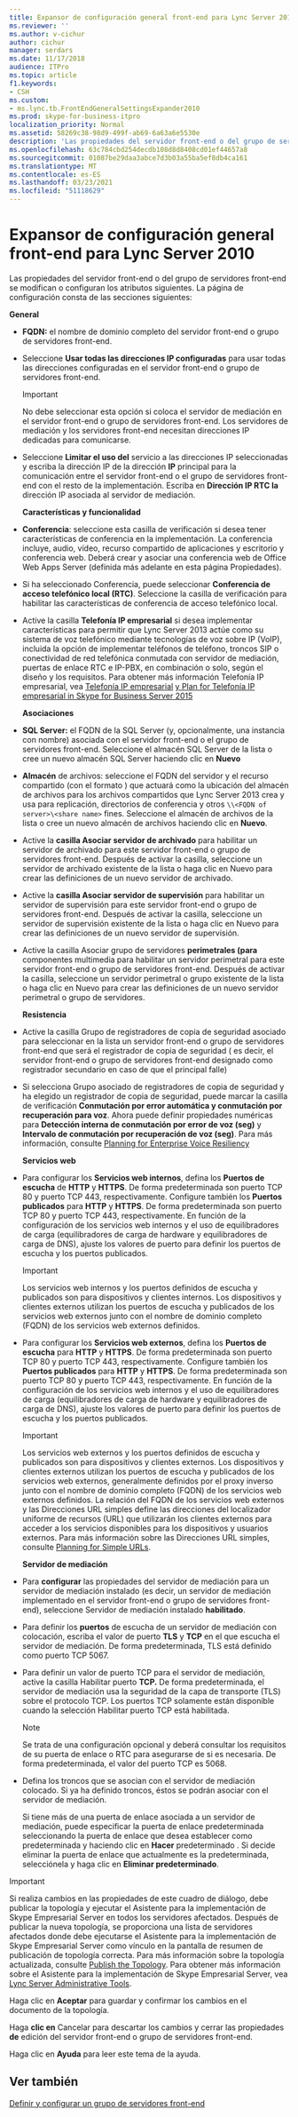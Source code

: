 ```yaml
---
title: Expansor de configuración general front-end para Lync Server 2010
ms.reviewer: ''
ms.author: v-cichur
author: cichur
manager: serdars
ms.date: 11/17/2018
audience: ITPro
ms.topic: article
f1.keywords:
- CSH
ms.custom:
- ms.lync.tb.FrontEndGeneralSettingsExpander2010
ms.prod: skype-for-business-itpro
localization_priority: Normal
ms.assetid: 58269c38-98d9-499f-ab69-6a63a6e5530e
description: 'Las propiedades del servidor front-end o del grupo de servidores front-end se modifican o configuran los atributos siguientes. La página de configuración consta de las secciones siguientes:'
ms.openlocfilehash: 63c784cbd254decdb108d8d8408cd01ef44657a8
ms.sourcegitcommit: 01087be29daa3abce7d3b03a55ba5ef8db4ca161
ms.translationtype: MT
ms.contentlocale: es-ES
ms.lasthandoff: 03/23/2021
ms.locfileid: "51118629"
---
```

# <a name="front-end-general-settings-expander-for-lync-server-2010"></a>Expansor de configuración general front-end para Lync Server 2010

Las propiedades del servidor front-end o del grupo de servidores front-end se modifican o configuran los atributos siguientes. La página de configuración consta de las secciones siguientes:

 **General**

- **FQDN:** el nombre de dominio completo del servidor front-end o grupo de servidores front-end.

- Seleccione **Usar todas las direcciones IP configuradas** para usar todas las direcciones configuradas en el servidor front-end o grupo de servidores front-end.

    > [!IMPORTANT]
    > No debe seleccionar esta opción si coloca el servidor de mediación en el servidor front-end o grupo de servidores front-end. Los servidores de mediación y los servidores front-end necesitan direcciones IP dedicadas para comunicarse.

- Seleccione **Limitar el uso del** servicio a las direcciones IP seleccionadas y escriba la dirección IP de la dirección **IP** principal para la comunicación entre el servidor front-end o el grupo de servidores front-end con el resto de la implementación. Escriba en **Dirección IP RTC la** dirección IP asociada al servidor de mediación.

    **Características y funcionalidad**

- **Conferencia**: seleccione esta casilla de verificación si desea tener características de conferencia en la implementación. La conferencia incluye, audio, vídeo, recurso compartido de aplicaciones y escritorio y conferencia web. Deberá crear y asociar una conferencia web de Office Web Apps Server (definida más adelante en esta página Propiedades).

- Si ha seleccionado Conferencia, puede seleccionar **Conferencia de acceso telefónico local (RTC)**. Seleccione la casilla de verificación para habilitar las características de conferencia de acceso telefónico local.

- Active la casilla **Telefonía IP empresarial** si desea implementar características para permitir que Lync Server 2013 actúe como su sistema de voz telefónico mediante tecnologías de voz sobre IP (VoIP), incluida la opción de implementar teléfonos de teléfono, troncos SIP o conectividad de red telefónica conmutada con servidor de mediación, puertas de enlace RTC e IP-PBX, en combinación o solo, según el diseño y los requisitos. Para obtener más información Telefonía IP empresarial, vea [Telefonía IP empresarial](/previous-versions/office/lync-server-2013/lync-server-2013-enterprise-voice) [y Plan for Telefonía IP empresarial in Skype for Business Server 2015](../../plan-your-deployment/enterprise-voice-solution/enterprise-voice.md)

    **Asociaciones**

- **SQL Server:** el FQDN de la SQL Server (y, opcionalmente, una instancia con nombre) asociada con el servidor front-end o el grupo de servidores front-end. Seleccione el almacén SQL Server de la lista o cree un nuevo almacén SQL Server haciendo clic en **Nuevo**

- **Almacén** de archivos: seleccione el FQDN del servidor y el recurso compartido (con el formato ) que actuará como la ubicación del almacén de archivos para los archivos compartidos que Lync Server 2013 crea y usa para replicación, directorios de conferencia y otros  `\\<FQDN of server>\<share name>` fines. Seleccione el almacén de archivos de la lista o cree un nuevo almacén de archivos haciendo clic en **Nuevo**.

- Active la **casilla Asociar servidor de archivado** para habilitar un servidor de archivado para este servidor front-end o grupo de servidores front-end. Después de activar la casilla, seleccione un servidor de  archivado existente de la lista o haga clic en Nuevo para crear las definiciones de un nuevo servidor de archivado.

- Active la **casilla Asociar servidor de supervisión** para habilitar un servidor de supervisión para este servidor front-end o grupo de servidores front-end. Después de activar la casilla, seleccione un servidor de  supervisión existente de la lista o haga clic en Nuevo para crear las definiciones de un nuevo servidor de supervisión.

- Active la casilla Asociar grupo de servidores **perimetrales (para** componentes multimedia para habilitar un servidor perimetral para este servidor front-end o grupo de servidores front-end. Después de activar la casilla, seleccione un servidor perimetral o  grupo existente de la lista o haga clic en Nuevo para crear las definiciones de un nuevo servidor perimetral o grupo de servidores.

  **Resistencia**

- Active  la casilla Grupo de registradores de copia de seguridad asociado para seleccionar en la lista un servidor front-end o grupo de servidores front-end que será el registrador de copia de seguridad ( es decir, el servidor front-end o grupo de servidores front-end designado como registrador secundario en caso de que el principal falle)

- Si selecciona Grupo asociado de registradores de copia de seguridad y ha elegido un registrador de copia de seguridad, puede marcar la casilla de verificación **Conmutación por error automática y conmutación por recuperación para voz**. Ahora puede definir propiedades numéricas para **Detección interna de conmutación por error de voz (seg)** y **Intervalo de conmutación por recuperación de voz (seg)**. Para más información, consulte [Planning for Enterprise Voice Resiliency](/previous-versions/office/lync-server-2013/lync-server-2013-planning-for-enterprise-voice-resiliency)

  **Servicios web**

- Para configurar los **Servicios web internos**, defina los **Puertos de escucha** de **HTTP** y **HTTPS**. De forma predeterminada son puerto TCP 80 y puerto TCP 443, respectivamente. Configure también los **Puertos publicados** para **HTTP** y **HTTPS**. De forma predeterminada son puerto TCP 80 y puerto TCP 443, respectivamente. En función de la configuración de los servicios web internos y el uso de equilibradores de carga (equilibradores de carga de hardware y equilibradores de carga de DNS), ajuste los valores de puerto para definir los puertos de escucha y los puertos publicados.

    > [!IMPORTANT]
    > Los servicios web internos y los puertos definidos de escucha y publicados son para dispositivos y clientes internos. Los dispositivos y clientes externos utilizan los puertos de escucha y publicados de los servicios web externos junto con el nombre de dominio completo (FQDN) de los servicios web externos definidos.

- Para configurar los **Servicios web externos**, defina los **Puertos de escucha** para **HTTP** y **HTTPS**. De forma predeterminada son puerto TCP 80 y puerto TCP 443, respectivamente. Configure también los **Puertos publicados** para **HTTP** y **HTTPS**. De forma predeterminada son puerto TCP 80 y puerto TCP 443, respectivamente. En función de la configuración de los servicios web internos y el uso de equilibradores de carga (equilibradores de carga de hardware y equilibradores de carga de DNS), ajuste los valores de puerto para definir los puertos de escucha y los puertos publicados.

    > [!IMPORTANT]
    > Los servicios web externos y los puertos definidos de escucha y publicados son para dispositivos y clientes externos. Los dispositivos y clientes externos utilizan los puertos de escucha y publicados de los servicios web externos, generalmente definidos por el proxy inverso junto con el nombre de dominio completo (FQDN) de los servicios web externos definidos. La relación del FQDN de los servicios web externos y las Direcciones URL simples define las direcciones del localizador uniforme de recursos (URL) que utilizarán los clientes externos para acceder a los servicios disponibles para los dispositivos y usuarios externos. Para más información sobre las Direcciones URL simples, consulte [Planning for Simple URLs](/previous-versions/office/lync-server-2013/lync-server-2013-planning-for-simple-urls).

  **Servidor de mediación**

- Para **configurar** las propiedades del servidor de mediación para un servidor de mediación instalado (es decir, un servidor de mediación implementado en el servidor front-end o grupo de servidores front-end), seleccione Servidor de mediación instalado **habilitado**.

- Para definir los **puertos** de escucha de un servidor de mediación con colocación, escriba el valor de puerto **TLS** y **TCP** en el que escucha el servidor de mediación. De forma predeterminada, TLS está definido como puerto TCP 5067.

- Para definir un valor de puerto TCP para el servidor de mediación, active la casilla Habilitar puerto **TCP.** De forma predeterminada, el servidor de mediación usa la seguridad de la capa de transporte (TLS) sobre el protocolo TCP. Los puertos TCP solamente están disponible cuando la selección Habilitar puerto TCP está habilitada.

    > [!NOTE]
    > Se trata de una configuración opcional y deberá consultar los requisitos de su puerta de enlace o RTC para asegurarse de si es necesaria. De forma predeterminada, el valor del puerto TCP es 5068.

- Defina los troncos que se asocian con el servidor de mediación colocado. Si ya ha definido troncos, éstos se podrán asociar con el servidor de mediación.

    Si tiene más de una puerta de enlace asociada a un servidor de mediación, puede especificar la puerta de enlace predeterminada seleccionando la puerta de enlace que desea establecer como predeterminada y haciendo clic en **Hacer** predeterminado . Si decide eliminar la puerta de enlace que actualmente es la predeterminada, selecciónela y haga clic en **Eliminar predeterminado**.

> [!IMPORTANT]
> Si realiza cambios en las propiedades de este cuadro de diálogo, debe publicar la topología y ejecutar el Asistente para la implementación de Skype Empresarial Server en todos los servidores afectados. Después de publicar la nueva topología, se proporciona una lista de servidores afectados donde debe ejecutarse el Asistente para la implementación de Skype Empresarial Server como vínculo en la pantalla de resumen de publicación de topología correcta. Para más información sobre la topología actualizada, consulte [Publish the Topology](/previous-versions/office/lync-server-2013/lync-server-2013-publish-the-topology). Para obtener más información sobre el Asistente para la implementación de Skype Empresarial Server, vea [Lync Server Administrative Tools](/previous-versions/office/lync-server-2013/lync-server-2013-lync-server-administrative-tools).

Haga clic en **Aceptar** para guardar y confirmar los cambios en el documento de la topología.

Haga **clic en** Cancelar para descartar los cambios y cerrar las propiedades **de** edición del servidor front-end o grupo de servidores front-end.

Haga clic en **Ayuda** para leer este tema de la ayuda.

## <a name="see-also"></a>Ver también

[Definir y configurar un grupo de servidores front-end](/previous-versions/office/lync-server-2013/lync-server-2013-define-and-configure-a-front-end-pool-or-standard-edition-server)